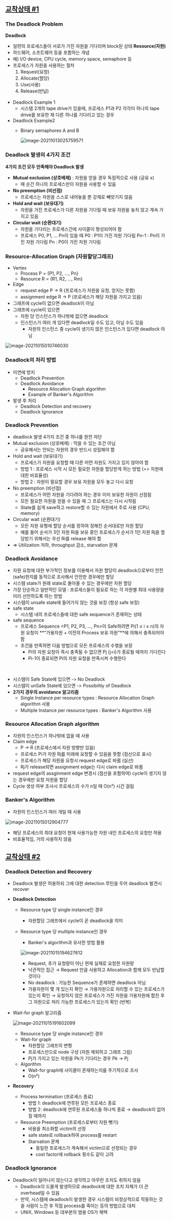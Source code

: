 ## [교착상태 #1](https://core.ewha.ac.kr/publicview/C0101020140411151510275738?vmode=f)

### The Deadlock Problem

**Deadlock**

- 일련의 프로세스들이 서로가 가진 자원을 기다리며 block된 상태
**Resource(자원)**
- 하드웨어, 소프트웨어 등을 포함하는 개념
- 예) I/O device, CPU cycle, memory space, semaphore 등
- 프로세스가 자원을 사용하는 절차
  1. Request(요청)
  2. Allocate(할당)
  3. Use(사용)
  4. Release(반납)
  <br>
- Deadlock Example 1
  - 시스템 2개의 tape drive가 있을때, 
    프로세스 P1과 P2 각각이 하나의 tape drive를 보유한 채 다른 하나를 기다리고 있는 경우
- Deadlock Example2
  - Binary semaphores A and B
    
    ![image-20211013025759571](/uploads/e44ecc4d86b71099bf62658f61753763/image-20211013025759571.png)

### Deadlock 발생의 4가지 조건

**4가지 조건 모두 만족해야 Deadlock 발생**

- **Mutual exclusion (상호배제)** : 자원을 얻을 경우 독점적으로 사용 (공유 x)
  - 매 순간 하나의 프로세스만이 자원을 사용할 수 있음
- **No preemption (비선점)**
  - 프로세스는 자원을 스스로 내어놓을 뿐 강제로 빼앗기지 않음
- **Hold and wait (보유대기)**
  - 자원을 가진 프로세스가 다른 자원을 기다릴 때 보유 자원을 놓치 않고 계속 가지고 있음
- **Circular wait (순환대기)**
  - 자원을 기다리는 프로세스간에 사이클이 형성되어야 함
  - 프로세스 P0, P1, ... Pn이 있을 때
    P0 : P1이 가진 자원 기다림
    Pn-1 : Pn이 가진 자원 기다림
    Pn : P0이 가진 자원 기다림



### Resource-Allocation Graph (자원할당그래프)

- Vertex
  - Process P = {P1, P2, ..., Pn}
  - Resource R = {R1, R2, ..., Rm}
- Edge
  - request edge P -> R (프로세스가 자원을 요청, 얻지는 못함)
  - assignment edge R -> P (프로세스가 해당 자원을 가지고 있음)
- 그래프에 cycle이 없으면 deadlock이 아님
- 그래프에 cycle이 있으면
  - 자원 당 인스턴스가 하나밖에 없으면 deadlock
  - 인스턴스가 여러 개 있다면 deadlock일 수도 있고, 아닐 수도 있음
    - 자원의 인스턴스 중 cycle이 생기지 않은 인스턴스가 있다면 deadlock 아님

![image-20211015010746030](/uploads/d0979473fd9e5f51a8b3dd969a3abbac/image-20211015010746030.png)



### Deadlock의 처리 방법

- 미연에 방지
  - Deadlock Prevention
  - Deadlock Avoidance
    - Resource Allocation Graph algorithm
    - Example of Banker's Algorithm
- 발생 후 처리
  - Deadlock Detection and recovery
  - Deadlock Ignorance

### Deadlock Prevention

- deadlock 발생  4가지 조건 중 하나를 원천 차단
- Mutual exclusion (상호배제) : 막을 수 있는 조건 아님
  - 공유해서는 안되는 자원의 경우 반드시 성립해야 함
- Hold and wait (보유대기)
  - 프로세스가 자원을 요청할 때 다른 어떤 자원도 가지고 있지 않아야 함
  - 방법 1 : 프로세스 시작 시 모든 필요한 자원을 할당받게 하는 방법 
    (=> 자원에 대한 비효율성)
  - 방법 2 : 자원이 필요할 경우 보유 자원을 모두 놓고 다시 요청
- No preemption (비선점)
  - 프로세스가 어떤 자원을 기다려야 하는 경우 이미 보유한 자원이 선점됨
  - 모든 필요한 자원을 얻을 수 있을 때 그 프로세스는 다시 시작됨
  - State를 쉽게 save하고 restore할 수 있는 자원에서 주로 사용 (CPU, memory)
- Circular wait (순환대기)
  - 모든 자원 유형에 할당 순서를 정하여 정해진 순서대로만 자원 할당
  - 예를 들어 순서가 3인 자원 Ri을 보유 중인 프로세스가 순서가 1인 자원 Rj을 할당받기 위해서는 우선 Ri를 release 해야 함
- => Utilization 저하, throughput 감소, starvation 문제



### Deadlock Avoidance

- 자원 요청에 대한 부가적인 정보를 이용해서 자원 할당이 deadlock으로부터 안전(safe)한지를 동적으로 조사해서 안전한 경우에만 할당
- 시스템 state가 원래 state로 돌아올 수 있는 경우에만 자원 할당
- 가장 단순하고 일반적인 모델 : 프로세스들이 필요로 하는 각 자원별 최대 사용량을 미리 선언하도록 하는 방법
- 시스템이 unsafe state에 들어가지 않는 것을 보장 (항상 safe 보장)
- safe state
  - 시스템 내의 프로세스들에 대한 safe sequence가 존재하는 상태
- safe sequence
  - 프로세스 Sequence <P1, P2, P3, ..., Pn>이 Safe하려면 Pi(1 ≤ i ≤ n)의 자원 요청이 **"가용자원 + 이전의 Process 보유 자원"**에 의해서 충족되어야 함
  - 조건을 만족하면 다음 방법으로 모든 프로세스의 수행을 보장
    - Pi의 자원 요청이 즉시 충족될 수 없으면 Pj (j<i)가 종료될 때까지 기다린다
    - Pi-1이 종료되면 Pi의 자원 요청을 만족시켜 수행한다

<br>

- 시스템이 Safe State에 있으면 -> No Deadlock
- 시스템이 unSafe State에 있으면 -> Possibiltiy of Deadlock
- **2가지 경우의 avoidance 알고리즘**
  - Single Instance per resource types : Resource Allocation Graph algorithm 사용
  - Multiple Instance per resource types : Banker's Algorithm 사용

### Resource Allocation Graph algorithm

- 자원의 인스턴스가 하나밖에 없을 때 사용
- Claim edge
  - P → R (프로세스에서 자원 방향만 있음)
  - 프로세스 Pi가 자원 Rj를 미래에 요청할 수 있음을 뜻함 (점선으로 표시)
  - 프로세스가 해당 자원을 요청시 request edge로 바뀜 (실선)
  - Rj가 release되면 assignment edge는 다시 claim edge로 바뀜
- request edge의 assginment edge 변경시 (점선을 포함하여) cycle이 생기지 않는 경우에만 요청 자원을 할당
- Cycle 생성 여부 조사시 프로세스의 수가 n일 때 O(n²) 시간 걸림

### Banker's Algorithm

- 자원의 인스턴스가 여러 개일 때 사용

![image-20211015012904777](/uploads/62b131d13bcd85d0ff18594653504466/image-20211015012904777.png)

- 해당 프로세스의 최대 요청이 현재 사용가능한 자원 내인 프로세스의 요청만 허용
-  비효율적임, 거의 사용하지 않음



## [교착상태 #2](https://core.ewha.ac.kr/publicview/C0101020140415131030840772?vmode=f)

### Deadlock Detection and Recovery

- Deadlock 발생은 허용하되 그에 대한 detection 루틴을 두어 deadlock 발견시 recover
- **Deadlock Detection**
  - Resource type 당 single instance인 경우
    - 자원할당 그래프에서 cycle이 곧 deadlock을 의미
  - Resource type 당 multiple instance인 경우
    - Banker's algorithm과 유사한 방법 활용

    ![image-20211015194627612](/uploads/1cbb9fc7570518509804d140882b85b4/image-20211015194627612.png)
    - Request, 추가 요청량이 아닌 현재 실제로 요청한 자원량
    - 낙관적인 접근 → Request 만큼 사용하고 Allocation과 함께 모두 반납할 것이다
    - No deadlock : 가능한 Sequence가 존재하면 deadlock 아님
    - 가용자원이 몇 개 있는지 확인 → 가용자원으로 처리할 수 있는 프로세스가 있는지 확인 → 요청하지 않은 프로세스가 가진 자원을 가용자원에 합친 후 그 자원으로 처리 가능한 프로세스가 있는지 확인 (반복)
- Wait-for graph 알고리즘

  ![image-20211015191602099](/uploads/2cd32e3946ec5d448c44e054cec112e6/image-20211015191602099.png)
  - Resource type 당 single instance인 경우
  - Wait-for graph
    - 자원할당 그래프의 변형
    - 프로세스만으로 node 구성 (자원 제외하고 그래프 그림)
    - Pj가 가지고 있는 자원을 Pk가 기다리는 경우 Pk → Pj
  - Algorithm
    - Wait-for graph에 사이클이 존재하는지를 주기적으로 조사
    - O(n²)
- **Recovery**
  - Process termination (프로세스 종료)
    - 방법 1: deadlock에 연루된 모든 프로세스 종료
    - 방법 2: deadlock에 연루된 프로세스들 하나씩 종료 → deadlock이 없어질 때까지
  - Resource Preemption (프로세스로부터 자원 뺏기)
    - 비용을 최소화할 victim의 선정
    - safe state로 rollback하여 process를 restart
    - Starvation 문제
      - 동일한 프로세스가 계속해서 victim으로 선정되는 경우
      - cost factor에 rollback 횟수도 같이 고려



### Deadlock Ignorance

- Deadlock이 일어나지 않는다고 생각하고 아무런 조치도 취하지 않음
  - Deadlock이 드물게 발생하므로 deadlock에 대한 조치 자체가 더 큰 overhead일 수 있음
  - 만약, 시스템에 deadlock이 발생한 경우 시스템이 비정상적으로 작동하는 것을 사람이 느낀 후 직접 process를 죽이는 등의 방법으로 대처
  - UNIX, Windows 등 대부분의 범용 OS가 채택
